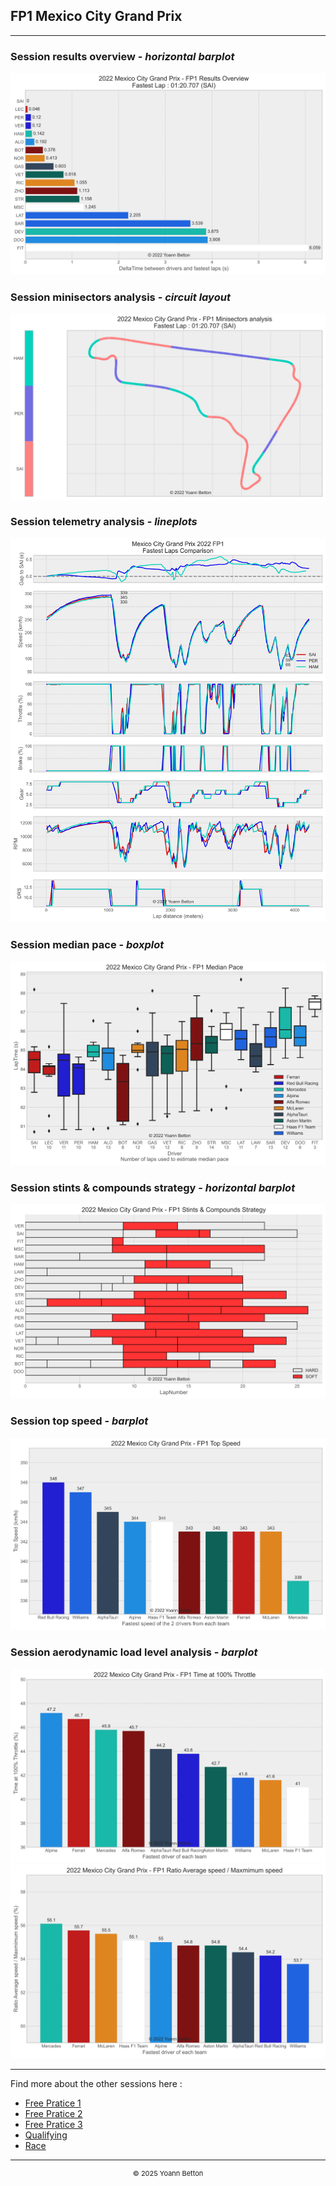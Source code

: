 ## FP1 Mexico City Grand Prix

---

### Session results overview - *horizontal barplot*

<img src="/output/2022-10-30_Mexico_City_Grand_Prix/fp1_results_overview_white.svg?raw=true"/>

### Session minisectors analysis - *circuit layout*

<img src="/output/2022-10-30_Mexico_City_Grand_Prix/fp1_minisectors_analysis_white.svg?raw=true"/>

### Session telemetry analysis - *lineplots*

<img src="/output/2022-10-30_Mexico_City_Grand_Prix/fp1_telemetry_analysis_white.svg?raw=true"/>

### Session median pace - *boxplot*

<img src="/output/2022-10-30_Mexico_City_Grand_Prix/fp1_median_pace_white.svg?raw=true"/>

### Session stints & compounds strategy - *horizontal barplot*

<img src="/output/2022-10-30_Mexico_City_Grand_Prix/fp1_stints_compounds_stategy_white.svg?raw=true"/>

### Session top speed - *barplot*

<img src="/output/2022-10-30_Mexico_City_Grand_Prix/topspeed_fp1_white.svg?raw=true"/>

### Session aerodynamic load level analysis - *barplot*

<img src="/output/2022-10-30_Mexico_City_Grand_Prix/fp1_maximum_throttle_white.svg?raw=true"/>

<img src="/output/2022-10-30_Mexico_City_Grand_Prix/fp1_speed_ratio_white.svg?raw=true"/>


--- 

Find more about the other sessions here :
  - [Free Pratice 1](/page/FP1/2022-10-30_Mexico_City_Grand_Prix)  
  - [Free Pratice 2](/page/FP2/2022-10-30_Mexico_City_Grand_Prix) 
  - [Free Pratice 3](/page/FP3/2022-10-30_Mexico_City_Grand_Prix)
  - [Qualifying](/page/Qualifying/2022-10-30_Mexico_City_Grand_Prix) 
  - [Race](/page/Race/2022-10-30_Mexico_City_Grand_Prix)

---

<div style="text-align: center">
  <p style="font-size:11px">&copy; 2025 Yoann Betton</p>
</div>

<!-- ---

<p style="font-size:11px">Page generated from <a href="https://github.com/yoannbtn/yoannbtn.github.io">github.com/yoannbtn</a>.</p> -->